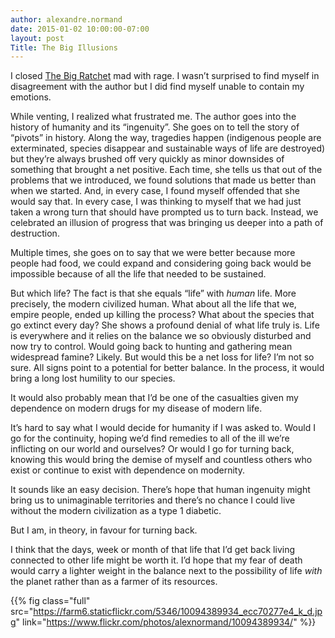 ```yaml
---
author: alexandre.normand
date: 2015-01-02 10:00:00-07:00
layout: post
Title: The Big Illusions
---
```


I closed [The Big Ratchet](http://www.amazon.com/The-Big-Ratchet-Humanity-Thrives/dp/0465044972) mad with rage. I wasn’t surprised to find myself in disagreement with the author but I did find myself unable to contain my emotions. 

While venting, I realized what frustrated me. The author goes into the history of humanity and its “ingenuity”. She goes on to tell the story of “pivots” in history. Along the way, tragedies happen (indigenous people are exterminated, species disappear and sustainable ways of life are destroyed) but they’re always brushed off very quickly as minor downsides of something that brought a net positive. Each time, she tells us that out of the problems that we introduced, we found solutions that made us better than when we started. And, in every case, I found myself offended that she would say that. In every case, I was thinking to myself that we had just taken a wrong turn that should have prompted us to turn back. Instead, we celebrated an illusion of progress that was bringing us deeper into a path of destruction.

Multiple times, she goes on to say that we were better because more people had food, we could expand and considering going back would be impossible because of all the life that needed to be sustained. 

But which life? The fact is that she equals “life” with _human_ life. More precisely, the modern civilized human. What about all the life that we, empire people, ended up killing the process? What about the species that go extinct every day? She shows a profound denial of what life truly is. Life is everywhere and it relies on the balance we so obviously disturbed and now try to control. Would going back to hunting and gathering mean widespread famine? Likely. But would this be a net loss for life? I’m not so sure. All signs point to a potential for better balance. In the process, it would bring a long lost humility to our species. 

It would also probably mean that I’d be one of the casualties given my dependence on modern drugs for my disease of modern life. 

It’s hard to say what I would decide for humanity if I was asked to. Would I go for the continuity, hoping we’d find remedies to all of the ill we’re inflicting on our world and ourselves? Or would I go for turning back, knowing this would bring the demise of myself and countless others who exist or continue to exist with dependence on modernity. 

It sounds like an easy decision. There’s hope that human ingenuity might bring us to unimaginable territories and there’s  no chance I could live without the modern civilization as a type 1 diabetic. 

But I am, in theory, in favour for turning back. 

I think that the days, week or month of that life that I’d get back living connected to other life might be worth it. I’d hope that my fear of death would carry a lighter weight in the balance next to the possibility of life _with_ the planet rather than as a farmer of its resources. 

{{% fig class="full" src="https://farm6.staticflickr.com/5346/10094389934_ecc70277e4_k_d.jpg"  link="https://www.flickr.com/photos/alexnormand/10094389934/" %}}
